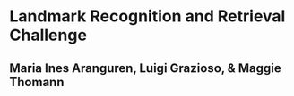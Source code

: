 # Landmark Recognition and Retrieval Challenge
## Maria Ines Aranguren, Luigi Grazioso, & Maggie Thomann
